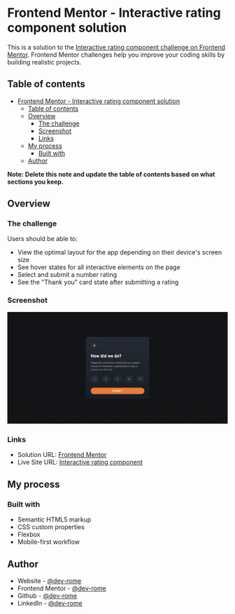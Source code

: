 # Frontend Mentor - Interactive rating component solution

This is a solution to the [Interactive rating component challenge on Frontend Mentor](https://www.frontendmentor.io/challenges/interactive-rating-component-koxpeBUmI). Frontend Mentor challenges help you improve your coding skills by building realistic projects. 

## Table of contents

- [Frontend Mentor - Interactive rating component solution](#frontend-mentor---interactive-rating-component-solution)
  - [Table of contents](#table-of-contents)
  - [Overview](#overview)
    - [The challenge](#the-challenge)
    - [Screenshot](#screenshot)
    - [Links](#links)
  - [My process](#my-process)
    - [Built with](#built-with)
  - [Author](#author)

**Note: Delete this note and update the table of contents based on what sections you keep.**

## Overview

### The challenge

Users should be able to:

- View the optimal layout for the app depending on their device's screen size
- See hover states for all interactive elements on the page
- Select and submit a number rating
- See the "Thank you" card state after submitting a rating

### Screenshot

![Interactive rating component](./images/Screen%20Shot%202022-10-26%20at%205.49.04%20PM.png)

### Links

- Solution URL: [Frontend Mentor](https://your-solution-url.com)
- Live Site URL: [Interactive rating component](https://mellow-arithmetic-b92b64.netlify.app)

## My process

### Built with

- Semantic HTML5 markup
- CSS custom properties
- Flexbox
- Mobile-first workflow

## Author

- Website - [@dev-rome](https://www.jeromehaynes.com/)
- Frontend Mentor - [@dev-rome](https://www.frontendmentor.io/profile/dev-rome)
- Github - [@dev-rome](https://github.com/dev-rome)
- LinkedIn - [@dev-rome](https://www.linkedin.com/in/jerome-haynes/)